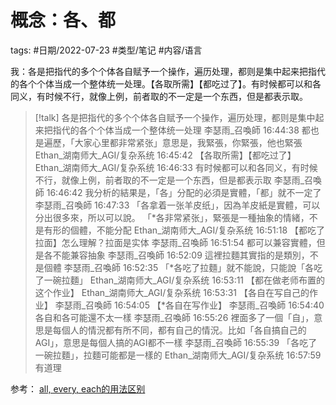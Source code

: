 # 概念：各、都


tags: #日期/2022-07-23 #类型/笔记 #内容/语言 



我：各是把指代的多个个体各自赋予一个操作，遍历处理，都则是集中起来把指代的各个个体当成一个整体统一处理。【各取所需】【都吃过了】。有时候都可以和各同义，有时候不行，就像上例，前者取的不一定是一个东西，但是都表示取。

> [!talk] 
各是把指代的多个个体各自赋予一个操作，遍历处理，都则是集中起来把指代的各个个体当成一个整体统一处理
李瑟雨_召喚師  16:44:38
都也是遍歷，「大家心里都非常紧张」意思是，我緊張，你緊張，他也緊張
Ethan_湖南师大_AGI/复杂系统  16:45:42
【各取所需】【都吃过了】
Ethan_湖南师大_AGI/复杂系统  16:46:33
有时候都可以和各同义，有时候不行，就像上例，前者取的不一定是一个东西，但是都表示取
李瑟雨_召喚師  16:46:42
我分析的結果是，「各」分配的必須是實體，「都」就不一定了
李瑟雨_召喚師  16:47:33
「各拿着一张羊皮纸」，因為羊皮紙是實體，可以分出很多來，所以可以說。
「*各非常紧张」，緊張是一種抽象的情緒，不是有形的個體，不能分配
Ethan_湖南师大_AGI/复杂系统  16:51:18
【都吃了拉面】怎么理解？拉面是实体
李瑟雨_召喚師  16:51:54
都可以兼容實體，但是各不能兼容抽象
李瑟雨_召喚師  16:52:09
這裡拉麵其實指的是類別，不是個體
李瑟雨_召喚師  16:52:35
「*各吃了拉麵」就不能說，只能說「各吃了一碗拉麵」
Ethan_湖南师大_AGI/复杂系统  16:53:11
【都在做老师布置的这个作业】
Ethan_湖南师大_AGI/复杂系统  16:53:31
【各自在写自己的作业】
李瑟雨_召喚師  16:54:05
【*各自在写作业】
李瑟雨_召喚師  16:54:40
各自和各可能還不太一樣
李瑟雨_召喚師  16:55:26
裡面多了一個「自」，意思是每個人的情況都有所不同，都有自己的情況。比如「各自搞自己的AGI」，意思是每個人搞的AGI都不一樣
李瑟雨_召喚師  16:55:39
「各吃了一碗拉麵」，拉麵可能都是一樣的
Ethan_湖南师大_AGI/复杂系统  16:57:59
有道理


参考：
[all, every, each的用法区别](http://www.yygrammar.com/Article/201007/1640.html)